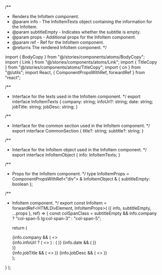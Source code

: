 /**
 * Renders the InfoItem component.
 * @param info - The InfoItemTexts object containing the information for the InfoItem.
 * @param subtitleEmpty - Indicates whether the subtitle is empty.
 * @param props - Additional props for the InfoItem component.
 * @param ref - Ref for the InfoItem component.
 * @returns The rendered InfoItem component.
 */

import { BodyCopy } from "@/stories/components/atoms/BodyCopy";
import { Link } from "@/stories/components/atoms/Link";
import { TitleCopy } from "@/stories/components/atoms/TitleCopy";
import { cn } from "@/utils";
import React, { ComponentPropsWithRef, forwardRef } from "react";

/**
 * Interface for the texts used in the InfoItem component.
 */
export interface InfoItemTexts {
  company: string;
  infoUrl?: string;
  date: string;
  jobTitle: string;
  jobDesc: string;
}

/**
 * Interface for the common section used in the InfoItem component.
 */
export interface CommonSection {
  title?: string;
  subtitle?: string;
}

/**
 * Interface for the InfoItem object used in the InfoItem component.
 */
export interface InfoItemObject {
  info: InfoItemTexts;
}

/**
 * Props for the InfoItem component.
 */
type InfoItemProps = ComponentPropsWithRef<"div"> &
  InfoItemObject & { subtitleEmpty: boolean };

/**
 * InfoItem component.
 */
export const InfoItem = forwardRef<HTMLDivElement, InfoItemProps>(
  ({ info, subtitleEmpty, ...props }, ref) => {
    const colSpanClass =
      subtitleEmpty && info.company ? "col-span-5 lg:col-span-3" : "col-span-5";

    return (
      <div
        ref={ref}
        className={cn("grid grid-cols-5 gap-4 mb-8", colSpanClass)}
        {...props}
      >
        {info.company && (
          <>
            <div className="col-span-5 lg:col-span-2 flex flex-row lg:flex-col flex-wrap -mb-4">
              {info.infoUrl ? (
                <>
                  <TitleCopy
                    as="h5"
                    mods="mb-2 font-medium text-base lg:text-xl dark:text-white mr-2"
                  >
                    <Link
                      href={info.infoUrl}
                      link_text={info.company}
                      rel="noreferrer noopener"
                    />
                  </TitleCopy>
                </>
              ) : (
                <TitleCopy
                  as="h5"
                  mods="mb-2 font-medium text-base lg:text-xl dark:text-white mr-2"
                  underline
                  text={info.company}
                />
              )}
              {info.date && (
                <TitleCopy
                  as="h6"
                  mods="text-gray-400 dark:text-white mb-2"
                  text={info.date}
                />
              )}
            </div>
          </>
        )}
        <div className={colSpanClass}>
          {info.jobTitle && (
            <>
              <TitleCopy
                as="h4"
                mods="mb-2 font-medium text-xl dark:text-white"
                text={info.jobTitle}
              />
            </>
          )}
          {info.jobDesc && (
            <>
              <BodyCopy tag="div" text={info.jobDesc} />
            </>
          )}
        </div>
      </div>
    );
  }
);
